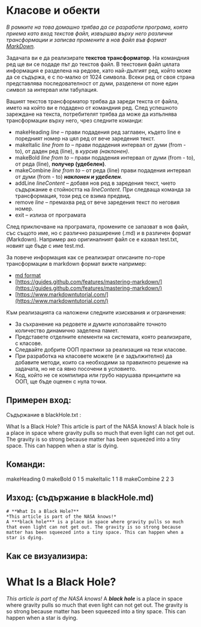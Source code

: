 ﻿# Класове и обекти

*В рамките на това домашно трябва да се разработи програма, която приема като вход текстов файл, извършва върху него различни трансформации и записва промените в нов файл във формат [MarkDown](https://en.wikipedia.org/wiki/Markdown).*

Задачата ви е да реализирате **текстов трансформатор**. На командния ред ще ви се подаде път до текстов файл. В текстовия файл цялата информация е разделена на редове, като най-дългият ред, който може да се съдържа, е с 
по-малко от 1024 символа. Всеки ред от своя страна представлява последователност от думи, разделени от поне един символ за интервал или табулация.

Вашият текстов трансформатор трябва да зареди текста от файла, името на който ви е подадено от командния ред. След успешното зареждане на текста, потребителят трябва да може да изпълнява трансформации върху него, чрез следните команди:
*   makeHeading *line* – прави подадения ред заглавен, където line е поредният номер на цял ред от вече заредения текст. 
*   makeItalic *line from to* – прави подадения интервал от думи (from - to), от даден ред (line), в *курсив (наклонен)*.
*   makeBold *line from to* – прави подадения интервал от думи (from - to), от реда (line), **получер (удебелен)**.
*   makeCombine  *line from to* – от реда (line) прави подадения интервал от думи (from - to) ***наклонен и удебелен***.
*   addLine *lineContent* – добавя нов ред в заредения текст, чието съдържание е стойността на *lineContent*. При следваща команда за трансформация, този ред се взима предвид.
*   remove *line* – премахва ред от вече заредения текст по неговия номер.
*   exit – излиза от програмата

След приключване на програмата, промените се запазват в нов файл, със същото име, но с различно разширение (.md) и в различен формат (Markdown). Например ако оригиналният файл се е казвал test.txt, новият ще бъде с име test.md.

За повече информация как се реализират описаните по-горе трансформации в markdown формат вижте например:
*   [md format](https://github.com/adam-p/markdown-here/wiki/Markdown-Cheatsheet)
*   [https://guides.github.com/features/mastering-markdown/](https://guides.github.com/features/mastering-markdown/)
*   [https://www.markdowntutorial.com/](https://www.markdowntutorial.com/)

Към реализацията са наложени следните изисквания и ограничения:
*   За съхранение на редовете и думите използвайте точното количество динамично заделена памет.
*   Представете отделните елементи на системата, която реализирате, с класове.
*   Следвайте добрите ООП практики за реализация на тези класове.
*   При разработка на класовете можете (и е задължително) да добавите методи, които са необходими за правилното решение на задачата, но не са явно посочени в условието.
*   Код, който не се компилира или грубо нарушава принципите на ООП, ще бъде оценен с нула точки.

## Примерен вход: 

Съдържание в blackHole.txt :

What Is a Black Hole?
This article is part of the NASA knows!
A black hole is a place in space where gravity pulls so much that even light can not get out. The gravity is so strong because matter has been squeezed into a tiny space. This can happen when a star is dying.

## Команди:
makeHeading 0
makeBold 0 1 5
makeItalic 1 1 8
makeCombine 2 2 3

## Изход: (съдържание в blackHole.md)
```
# **What Is a Black Hole?**
*This article is part of the NASA knows!*
A ***black hole*** is a place in space where gravity pulls so much that even light can not get out. The gravity is so strong because matter has been squeezed into a tiny space. This can happen when a star is dying.
```

## Kак се визуализира:
# **What Is a Black Hole?**
*This article is part of the NASA knows!*
A ***black hole*** is a place in space where gravity pulls so much that even light can not get out. The gravity is so strong because matter has been squeezed into a tiny space. This can happen when a star is dying.
